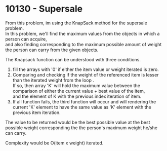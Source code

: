 # 10130 - Supersale

From this problem, im using the KnapSack method for the supersale problem.<br>
In this problem, we'll find  the maximum values from the objects in which a person can acquire,<br>
and also finding corresponding to the maximum possible amount of weight the person can carry from the given objects.

The Knapsack function can be understood with three conditions.<br>
1. fill the arrays with '0' if either the item value or weight iterated is zero.<br> 
2. Comparing and checking if the weight of the referenced item is lesser than the iterated weight from the loop .<br>
If so, then array 'K' will hold the maximum value between the comparison of either the current value + best value of the item,<br>
and the element of K with the previous index iteration of item.<br> 
3. If all function fails, the third function will occur and will rendering the current 'K' element to have the same value as 'K' element with the previous item iteration.

The value to be returned would be the best possible value at the best possible weight corresponding the the person's maximum weight he/she can carry.

Complexity would be O(item x weight) iterated.
